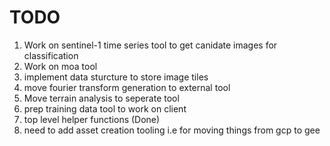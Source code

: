 # TODO
1) Work on sentinel-1 time series tool to get canidate images for classification
2) Work on moa tool
3) implement data sturcture to store image tiles 
4) move fourier transform generation to external tool
5) Move terrain analysis to seperate tool
6) prep training data tool to work on client  
7) top level helper functions (Done)
8) need to add asset creation tooling i.e for moving things from gcp to gee
